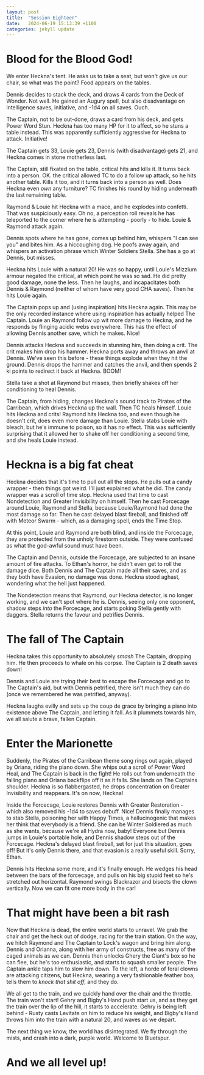 ```yaml
---
layout: post
title:  "Session Eighteen"
date:   2024-06-19 15:13:39 +1100
categories: jekyll update
---
```

# Blood for the Blood God!

We enter Heckna's tent.  He asks us to take a seat, but won't give us our chair, so what was the point?  Food appears on the tables.

Dennis decides to stack the deck, and draws 4 cards from the Deck of Wonder.  Not well.  He gained an Augury spell, but also disadvantage on intelligence saves, initiative, and -1d4 on all saves.  Ouch.

The Captain, not to be out-done, draws a card from his deck, and gets Power Word Stun.  Heckna has too many HP for it to affect, so he stuns a table instead.  This was apparently sufficiently aggressive for Heckna to attack.  Initiative!

The Captain gets 33, Louie gets 23, Dennis (with disadvantage) gets 21, and Heckna comes in stone motherless last.

The Captain, still fixated on the table, critical hits and kills it.  It turns back into a person.  OK.  the critical allowed TC to do a follow up attack, so he hits another table.  Kills it too, and it turns back into a person as well.  Does Heckna even _own_ any furniture?  TC finishes his round by hiding underneath the last remaining table.

Raymond & Louie hit Heckna with a mace, and he explodes into confetti.  That was suspiciously easy.  Oh no, a perception roll reveals he has teleported to the corner where he is attempting - poorly - to hide.  Louie & Raymond attack again.

Dennis spots where he has gone, comes up behind him, whispers "I can see you" and bites him. As a hiccoughing dog. He poofs away again, and whispers an activation phrase which Winter Soldiers Stella.  She has a go at Dennis, but misses.

Heckna hits Louie with a natural 20!  He was so happy, until Louie's Mizzium armour negated the critical, at which point he was so sad.  He did pretty good damage, none the less.  Then he laughs, and incapacitates both Dennis & Raymond (neither of whom have very good CHA saves).  Then he hits Louie again.

The Captain pops up and (using inspiration) hits Heckna again.  This may be the only recorded instance where using inspiration has actually helped The Captain.  Louie an Raymond follow up wit more damage to Heckna, and he responds by flinging acidic webs everywhere.  This has the effect of allowing Dennis another save, which he makes.  Nice!

Dennis attacks Heckna and succeeds in stunning him, then doing a crit.  The crit makes him drop his hammer.  Heckna ports away and throws an anvil at Dennis.  We've seen this before - these things explode when they hit the ground.  Dennis drops the hammer and catches the anvil, and then spends 2 ki points to redirect it back at Heckna.  BOOM!

Stella take a shot at Raymond but misses, then briefly shakes off her conditioning to heal Dennis.

The Captain, from hiding, changes Heckna's sound track to Pirates of the Carribean, which drives Heckna up the wall.  Then TC heals himself.  Louie hits Heckna and crits!  Raymond hits Heckna too, and even though he doesn't crit, does even more damage than Louie.  Stella stabs Louie with bleach, but he's immune to poison, so it has no effect.  This was sufficiently surprising that it allowed her to shake off her conditioning a second time, and she heals Louie instead.

# Heckna is a big fat cheat

Heckna decides that it's time to pull out all the stops.  He pulls out a candy wrapper - then things got weird.  I'll just explained what he did.  The candy wrapper was a scroll of time stop.  Heckna used that time to cast Nondetection and Greater Invisibility on himself.  Then he cast Forcecage around Louie, Raymond and Stella, because Louie/Raymond had done the most damage so far.  Then he cast delayed blast fireball, and finished off with Meteor Swarm - which, as a damaging spell, ends the Time Stop.

At this point, Louie and Raymond are both blind, and inside the Forcecage, they are protected from the unholy firestorm outside.  They were confused as what the god-awful sound must have been.

The Captain and Dennis, outside the Forcecage, are subjected to an insane amount of fire attacks.  To Ethan's horror, he didn't even get to roll the damage dice.  Both Dennis and The Captain made all their saves, and as they both have Evasion, no damage was done.  Heckna stood aghast, wondering what the hell just happened.

The Nondetection means that Raymond, our Heckna detector, is no longer working, and we can't spot where he is.  Dennis, seeing only one opponent, shadow steps _into_ the Forcecage, and starts poking Stella gently with daggers.  Stella returns the favour and petrifies Dennis.

# The fall of The Captain

Heckna takes this opportunity to absolutely _smash_ The Captain, dropping him.  He then proceeds to whale on his corpse.  The Captain is 2 death saves down!

Dennis and Louie are trying their best to escape the Forcecage and go to The Captain's aid, but with Dennis petrified, there isn't much they can do (once we remembered he was petrified, anyway).

Heckna laughs evilly and sets up the coup de grace by bringing a piano into existence above The Captain, and letting it fall.  As it plummets towards him, we all salute a brave, fallen Captain.

# Enter the Marionette

Suddenly, the Pirates of the Carribean theme song rings out again, played by Oriana, riding the piano down.  She whips out a scroll of Power Word Heal, and The Captain is back in the fight!  He rolls out from underneath the falling piano and Oriana backflips off it as it falls.  She lands on The Captains shoulder.  Heckna is so flabbergasted, he drops concentration on Greater Invisibility and reappears. It's on now, Heckna!

Inside the Forcecage, Louie restores Dennis with Greater Restoration - which also removed his -1d4 to saves debuff.  Nice!  Dennis finally manages to stab Stella, poisoning her with Happy Times, a hallucinogenic that makes her think that everybody is a friend.  She can be Winter Soldiered as much as she wants, because we're all Hydra now, baby! Everyone but Dennis jumps in Louie's portable hole, and Dennis shadow steps out of the Forcecage.  Heckna's delayed blast fireball, set for just this situation, goes off!  But it's only Dennis there, and that evasion is a really useful skill. Sorry, Ethan.

Dennis hits Heckna some more, and it's finally enough.  He wedges his head between the bars of the forcecage, and pulls on his big stupid feet so he's stretched out horizontal.  Raymond swings Blackrazor and bisects the clown vertically.  Now we can fit one more body in the car!

# That might have been a bit rash

Now that Heckna is dead, the entire world starts to unravel.  We grab the chair and get the heck out of dodge, racing for the train station.  On the way, we hitch Raymond and The Captain to Lock's wagon and bring him along.  Dennis and Orianna, along with her army of constructs, free as many of the caged animals as we can.  Dennis then unlocks Ghery the Giant's box so he can flee, but he's too enthusiastic, and starts to squash smaller people.  The Captain ankle taps him to slow him down.  To the left, a horde of feral clowns are attacking citizens, but Heckna, wearing a very fashionable feather boa, tells them to _knock that shit off_, and they do.  

We all get to the train, and we quickly hand over the chair and the throttle.  The train won't start! Gehry and Bigby's Hand push start us, and as they get the train over the lip of the hill, it starts to accelerate.  Gehry is being left behind - Rusty casts Levitate on him to reduce his weight, and Bigby's Hand throws him into the train with a natural 20, and waves as we depart.

The next thing we know, the world has disintegrated. We fly through the mists, and crash into a dark, purple world.  Welcome to Bluetspur.

# And we all level up!

